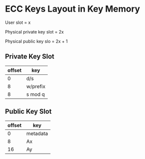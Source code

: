 # ECC Keys Layout in Key Memory

User slot = x

Physical private key slot = 2x

Physical public key slo = 2x + 1

## Private Key Slot

| offset | key |
| - | - |
| 0 | d/s |
| 8 | w/prefix |
| 8 | s mod q |

## Public Key Slot

| offset | key |
| - | - |
| 0 | metadata |
| 8 | Ax |
| 16 | Ay |
